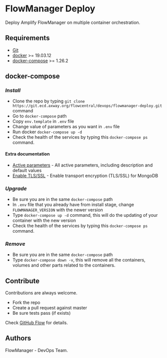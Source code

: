 # FlowManager Deploy

Deploy Amplify FlowManager on multiple container orchestration.

## Requirements

* [Git](https://git-scm.com/book/en/v2/Getting-Started-Installing-Git)
* [docker](https://docs.docker.com/engine/install/) >= 19.03.12
* [docker-compose](https://docs.docker.com/compose/install/) >= 1.26.2

## docker-compose

### ***Install***

* Clone the repo by typing `git clone https://git.ecd.axway.org/flowcentral/devops/flowmanager-deploy.git` command
* Go to `docker-compose` path
* Copy `env.template` in `.env` file
* Change value of parameters as you want in `.env` file
* Run docker `docker-compose up -d`
* Check the health of the services by typing this `docker-compose ps` command.

#### Extra documentation

* [Active parameters](docs/parameters.md) - All active parameters, including description and default values
* [Enable TLS/SSL](docs/mongo_tls_ssl.md) - Enable transport encryption (TLS/SSL) for MongoDB

### ***Upgrade***

* Be sure you are in the same `docker-compose` path
* In `.env` file that you already have from install stage, change `FLOWMANAGER_VERSION` with the newer version
* Type `docker-compose up -d` command, this will do the updating of your container with the new version
* Check the health of the services by typing this `docker-compose ps` command.

### ***Remove***

* Be sure you are in the same `docker-compose` path
* Type `docker-compose down -v`, this will remove all the containers, volumes and other parts related to the containers.

## Contribute

Contributions are always welcome.

* Fork the repo
* Create a pull request against master
* Be sure tests pass (if exists)

Check [GitHub Flow](https://guides.github.com/introduction/flow/) for details.

## Authors

FlowManager - DevOps Team.
